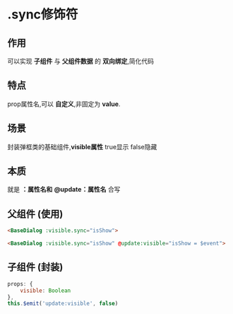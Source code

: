 # .sync修饰符

## 作用

可以实现 **子组件** 与 **父组件数据** 的 **双向绑定**,简化代码

## 特点

prop属性名,可以 **自定义**,非固定为 **value**.

## 场景

封装弹框类的基础组件,**visible属性** true显示 false隐藏

## 本质

就是 **：属性名和** **@update：属性名** 合写

## 父组件 (使用)

```html
<BaseDialog :visible.sync="isShow">

<BaseDialog :visible.sync="isShow" @update:visible="isShow = $event">
```

## 子组件 (封装)

```js
props: {
	visible: Boolean
},
this.$emit('update:visible', false)
```